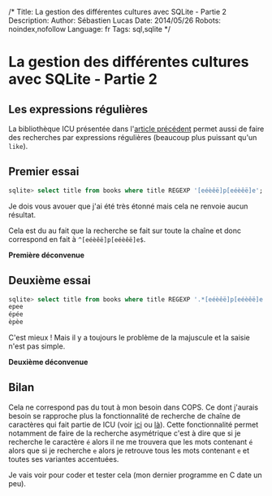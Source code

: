 /*
Title: La gestion des différentes cultures avec SQLite - Partie 2
Description: 
Author: Sébastien Lucas
Date: 2014/05/26
Robots: noindex,nofollow
Language: fr
Tags: sql,sqlite
*/
# La gestion des différentes cultures avec SQLite - Partie 2

## Les expressions régulières

La bibliothèque ICU présentée dans l'[article précédent](/blog/sqlite-icu-extension-1) permet aussi de faire des recherches par expressions régulières (beaucoup plus puissant qu'un `like`).

## Premier essai

```sql
sqlite> select title from books where title REGEXP '[eéèêë]p[eéèêë]e';
```

Je dois vous avouer que j'ai été très étonné mais cela ne renvoie aucun résultat.

Cela est du au fait que la recherche se fait sur toute la chaîne et donc correspond en fait à `^[eéèêë]p[eéèêë]e$`.

**Première déconvenue**

## Deuxième essai

```sql
sqlite> select title from books where title REGEXP '.*[eéèêë]p[eéèêë]e.*';
epee
épée
èpèe
```

C'est mieux ! Mais il y a toujours le problème de la majuscule et la saisie n'est pas simple.

**Deuxième déconvenue**

## Bilan

Cela ne correspond pas du tout à mon besoin dans COPS. Ce dont j'aurais besoin se rapproche plus la fonctionnalité de recherche de chaîne de caractères qui fait partie de ICU (voir [ici](http://userguide.icu-project.org/collation/icu-string-search-service) ou [là](http://icu-project.org/apiref/icu4c/usearch_8h.html)). Cette fonctionnalité permet notamment de faire de la recherche asymétrique c'est à dire que si je recherche le caractère `é` alors il ne me trouvera que les mots contenant `é` alors que si je recherche `e` alors je retrouve tous les mots contenant `e` et toutes ses variantes accentuées.

Je vais voir pour coder et tester cela (mon dernier programme en C date un peu).